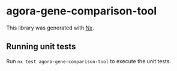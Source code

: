 # agora-gene-comparison-tool

This library was generated with [Nx](https://nx.dev).

## Running unit tests

Run `nx test agora-gene-comparison-tool` to execute the unit tests.
